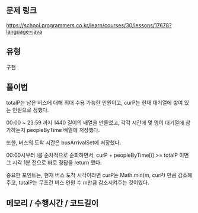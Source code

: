 ## 문제 링크

https://school.programmers.co.kr/learn/courses/30/lessons/17678?language=java

## 유형

구현

## 풀이법

totalP는 남은 버스에 대해 최대 수용 가능한 인원이고, curP는 현재 대기열에 쌓여 있는 인원으로 정했다.

00:00 ~ 23:59 까지 1440 길이의 배열을 만들었고, 각각 시간에 몇 명이 대기열에 참가하는지 peopleByTime 배열에 저장했다.

또한, 버스의 도착 시간은 busArrivalSet에 저장했다.

00:00시부터 i를 순차적으로 순회하면서, curP + peopleByTime[i] >= totalP 이면 그 시각 1분 전으로 바로 정답을 return 했다.

중요한 포인트는, 현재 버스 도착 시각이라면 curP는 Math.min(m, curP) 만큼 감소해주고, totalP는 무조건 버스 인원 수 m만큼 감소시켜주는 것이었다.


## 메모리 / 수행시간 / 코드길이
